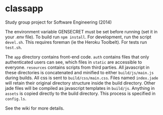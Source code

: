 classapp
========

Study group project for Software Engineering (2014)

The environment variable GENSECRET must be set before running (set it in your .env file).
To build run `npm install`. For development, run the script `devel.sh`. This requires foreman (ie the Heroku Toolbelt).
For tests run `test.sh`.

The `app` directory contains front-end code. `auth` contains files that only authenticated users can see, which files in `static` are accessible to everyone.
`resources` contains scripts from third parties. All javascript in these directories is concatenated and minified to either `build/js/main.js` during builds. All css is sent to `build/css/main.css`. Files named `index.jade` will retain their original directory structure inside the build directory. Other jade files will be compiled as javascript templates in `build/js`. Anything in `assets` is copied directly to the build directory. This process is specified in `config.ls`.


See the wiki for more details.
